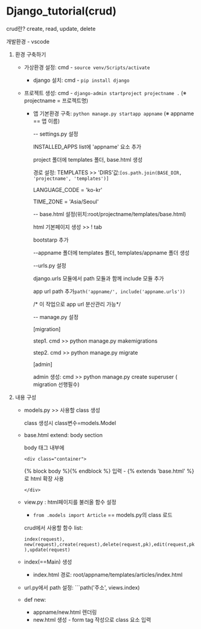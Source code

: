 # Django_tutorial(crud)

crud란? create, read, update, delete

개발환경 - vscode

1. 환경 구축하기

   - 가상환경 설정: cmd - ```source venv/Scripts/activate```

     - django 설치: cmd - ```pip install django```

   - 프로젝트 생성: cmd - ```django-admin startproject projectname .```    (※ projectname = 프로젝트명)

     - 앱 기본환경 구축: ```python manage.py startapp appname``` (※ appname == 앱 이름)

       -- settings.py 설정

       INSTALLED_APPS list에 'appname' 요소 추가

       project 폴더에 templates 폴더, base.html 생성

       경로 설정: TEMPLATES >> 'DIRS'값:```[os.path.join(BASE_DIR, 'projectname', 'templates')]```

       LANGUAGE_CODE = 'ko-kr'

       TIME_ZONE = 'Asia/Seoul'

       -- base.html 설정(위치:root/projectname/templates/base.html)

       html 기본페이지 생성 >> ! tab

       bootstarp 추가

       --appname 폴더에 templates 폴더, templates/appname 폴더 생성

       

       --urls.py 설정

       django.urls 모듈에서 path 모듈과 함께 include 모듈 추가

       app url path 추가```path('appname/', include('appname.urls'))```

       /* 이 작업으로  app url 분산관리 가능*/

       -- manage.py 설정

       [migration]

       step1. cmd >> python manage.py makemigrations

       step2. cmd >> python manage.py migrate

       
       
       [admin]
       
       admin 생성: cmd >> python manage.py create superuser ( migration 선행필수)

2. 내용 구성

   - models.py >> 사용할 class 생성

     class 생성시 class변수=models.Model

   - base.html extend: body section

      body 태그 내부에

     `<div class="container">`

     {% block body %}{% endblock %} 입력 - {% extends 'base.html' %} 로 html 확장 사용

     `</div>`

   - view.py : html페이지를 불러올 함수 설정

     - ```from .models import Article``` == models.py의 class 로드

     crud에서 사용할 함수 list: 

     ```index(request), new(request),create(request),delete(request,pk),edit(request,pk),update(request)```
   
     
   
   - index(==Main) 생성
   
     - index.html 경로: root/appname/templates/articles/index.html
   - url.py에서 path 설정: ```path('주소', views.index)
     
   - def new:
   
     - appname/new.html 렌더링
     - new.html 생성 - form tag 작성으로 class 요소 입력